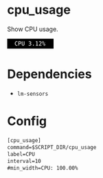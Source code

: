 # cpu_usage

Show CPU usage.

![](cpu_usage.png)

# Dependencies

* `lm-sensors`

# Config

```
[cpu_usage]
command=$SCRIPT_DIR/cpu_usage
label=CPU
interval=10
#min_width=CPU: 100.00%
```
